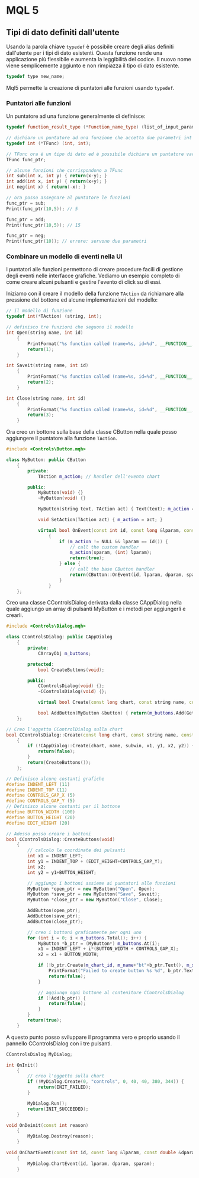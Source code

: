 # MQL 5

## Tipi di dato definiti dall'utente

Usando la parola chiave `typedef` è possibile creare degli alias definiti dall'utente per i tipi di dato esistenti. Questa funzione rende una applicazione più flessibile e aumenta la leggibilità del codice. Il nuovo nome viene semplicemente aggiunto e non rimpiazza il tipo di dato esistente.

```C++
typedef type new_name;
```

Mql5 permette la creazione di puntatori alle funzioni usando `typedef`.

### Puntatori alle funzioni

Un puntatore ad una funzione generalmente di definisce:

```C++
typedef function_result_type (*Function_name_type) (list_of_input_params_types);

// dichiaro un puntatore ad una funzione che accetta due parametri int
typedef int (*TFunc) (int, int);

// TFunc ora è un tipo di dato ed è possibile dichiare un puntatore variabile alla funzione
TFunc func_ptr;

// alcune funzioni che corrispondono a TFunc
int sub(int x, int y) { return(x-y); }
int add(int x, int y) { return(x+y); }
int neg(int x) { return(-x); }

// ora posso assegnare al puntatore le funzioni
func_ptr = sub;
Print(func_ptr(10,5)); // 5

func_ptr = add;
Print(func_ptr(10,5)); // 15

func_ptr = neg;
Print(func_ptr(10)); // errore: servono due parametri
```

### Combinare un modello di eventi nella UI

I puntatori alle funzioni permettono di creare procedure facili di gestione degli eventi nelle interfacce grafiche. Vediamo un esempio completo di come creare alcuni pulsanti e gestire l'evento di click su di essi.

Iniziamo con il creare il modello della funzione `TAction` da richiamare alla pressione del bottone ed alcune implementazioni del modello:

```C++
// il modello di funzione
typedef int(*TAction) (string, int);

// definisco tre funzioni che seguono il modello
int Open(string name, int id)
    {
        PrintFormat("%s function called (name=%s, id=%d", __FUNCTION__, name, id);
        return(1);
    }

int Saveit(string name, int id)
    {
        PrintFormat("%s function called (name=%s, id=%d", __FUNCTION__, name, id);
        return(2);
    }

int Close(string name, int id)
    {
        PrintFormat("%s function called (name=%s, id=%d", __FUNCTION__, name, id);
        return(3);
    }
```

Ora creo un bottone sulla base della classe CButton nella quale posso aggiungere il puntatore alla funzione `TAction`.

```C++
#include <Controls\Button.mqh>

class MyButton: public CButton
    {
        private:
            TAction m_action; // handler dell'evento chart

        public:
            MyButton(void) {}
            ~MyButton(void) {}

            MyButton(string text, TAction act) { Text(text); m_action = act; }

            void SetAction(TAction act) { m_action = act; }

            virtual bool OnEvent(const int id, const long &lparam, const double &dparam, const string &sparam) override
                {
                    if (m_action != NULL && lparam == Id()) {
                        // call the custom handler
                        m_action(sparam, (int) lparam);
                        return(true);
                    } else {
                        // call the base CButton handler
                        return(CButton::OnEvent(id, lparam, dparam, sparam));
                    }
                }
    };
```

Creo una classe CControlsDialog derivata dalla classe CAppDialog nella quale aggiungo un array di pulsanti MyButton e i metodi per aggiungerli e crearli.

```C++
#include <Controls\Dialog.mqh>

class CControlsDialog: public CAppDialog
    {
        private:
            CArrayObj m_buttons;

        protected:
            bool CreateButtons(void);

        public:
            CControlsDialog(void) {};
            ~CControlsDialog(void) {};

            virtual bool Create(const long chart, const string name, const int subwin, const int x1, const int y1, const int x2, const int y2) override;

            bool AddButton(MyButton &button) { return(m_buttons.Add(GetPointer(button))); m_buttons.Sort(); };
    };

// Creo l'oggetto CControlDialog sulla chart
bool CControlsDialog::Create(const long chart, const string name, const int subwin, const int x1, const int y1, const int x2, const int y2)
    {
        if (!CAppDialog::Create(chart, name, subwin, x1, y1, x2, y2)) {
            return(false);
        }
        return(CreateButtons());
    };

// Definisco alcune costanti grafiche
#define INDENT_LEFT (11)
#define INDENT_TOP (11)
#define CONTROLS_GAP_X (5)
#define CONTROLS_GAP_Y (5)
// Definisco alcune costanti per il bottone
#define BUTTON_WIDTH (100)
#define BUTTON_HEIGHT (20)
#define EDIT_HEIGHT (20)

// Adesso posso creare i bottoni
bool CControlsDialog::CreateButtons(void)
    {
        // calcolo le coordinate dei pulsanti
        int x1 = INDENT_LEFT;
        int y1 = INDENT_TOP + (EDIT_HEIGHT+CONTROLS_GAP_Y);
        int x2;
        int y2 = y1+BUTTON_HEIGHT;

        // aggiungo i bottoni assieme ai puntatori alle funzioni
        MyButton *open_ptr = new MyButton("Open", Open);
        MyButton *save_ptr = new MyButton("Save", Saveit);
        MyButton *close_ptr = new MyButton("Close", Close);

        AddButton(open_ptr);
        AddButton(save_ptr);
        AddButton(close_ptr);

        // creo i bottoni graficamente per ogni uno
        for (int i = 0; i < m_buttons.Total(); i++) {
            MyButton *b_ptr = (MyButton*) m_buttons.At(i);
            x1 = INDENT_LEFT + i*(BUTTON_WIDTH + CONTROLS_GAP_X);
            x2 = x1 + BUTTON_WIDTH;

            if (!b_ptr.Create(m_chart_id, m_name+"bt"+b_ptr.Text(), m_subwin, x1, y1, x2, y2)) {
                PrintFormat("Failed to create button %s %d", b_ptr.Text(), i);
                return(false);
            }

            // aggiungo ogni bottone al contenitore CControlsDialog
            if (!Add(b_ptr)) {
                return(false);
            }
        }
        return(true);
    }
```

A questo punto posso sviluppare il programma vero e proprio usando il pannello CControlsDialog con i tre pulsanti.

```C++
CControlsDialog MyDialog;

int OnInit()
    {
        // creo l'oggetto sulla chart
        if (!MyDialog.Create(0, "controls", 0, 40, 40, 380, 344)) {
            return(INIT_FAILED);
        }

        MyDialog.Run();
        return(INIT_SUCCEEDED);
    }

void OnDeinit(const int reason)
    {
        MyDialog.Destroy(reason);
    }

void OnChartEvent(const int id, const long &lparam, const double &dparam, const string &sparam)
    {
        MyDialog.ChartEvent(id, lparam, dparam, sparam);
    }
```
